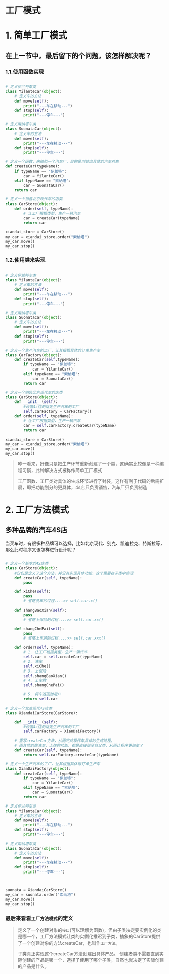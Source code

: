# 工厂模式

# 1. 简单工厂模式

## 在上一节中，最后留下的个问题，该怎样解决呢？

### 1.1.使用函数实现

```python

# 定义伊兰特车类
class YilanteCar(object):
	# 定义车的方法
	def move(self):
		print("---车在移动---")
	def stop(self):
		print("---停车---")

# 定义索纳塔车类
class SuonataCar(object):
	# 定义车的方法
	def move(self):
		print("---车在移动---")
	def stop(self):
		print("---停车---")

# 定义一个函数，来模拟一个汽车厂，目的是创建出具体的汽车对象
def createCar(typeName):
	if typeName == "伊兰特":
		car = YilanteCar()
	elif typeName == "索纳塔":
		car = SuonataCar()
	return car

# 定义一个销售北京现代车的店类
class CarStore(object):
	def order(self, typeName):
		# 让工厂根据类型，生产一辆汽车
		car = createCar(typeName)
		return car

xiandai_store = CarStore()
my_car = xiandai_store.order("索纳塔")
my_car.move()
my_car.stop()
```

### 1.2.使用类来实现

```python

# 定义伊兰特车类
class YilanteCar(object):
	# 定义车的方法
	def move(self):
		print("---车在移动---")
	def stop(self):
		print("---停车---")

# 定义索纳塔车类
class SuonataCar(object):
	# 定义车的方法
	def move(self):
		print("---车在移动---")
	def stop(self):
		print("---停车---")

# 定义一个生产汽车的工厂，让其根据具体的订单生产车
class CarFactory(object):
	def createCar(self,typeName):
		if typeName == "伊兰特":
			car = YilanteCar()
		elif typeName == "索纳塔":
			car = SuonataCar()
		return car

# 定义一个销售北京现代车的店类
class CarStore(object):
	def __init__(self):
		#设置4s店的指定生产汽车的工厂
		self.carFactory = CarFactory()
	def order(self, typeName):
		# 让工厂根据类型，生产一辆汽车
		car = self.carFactory.createCar(typeName)
		return car

xiandai_store = CarStore()
my_car = xiandai_store.order("索纳塔")
my_car.move()
my_car.stop()
```

> 咋一看来，好像只是把生产环节重新创建了一个类，这确实比较像是一种编程习惯，此种解决方式被称作简单工厂模式
>
> 工厂函数、工厂类对具体的生成环节进行了封装，这样有利于代码的后需扩展，即把功能划分的更具体，4s店只负责销售，汽车厂只负责制造

# 2. 工厂方法模式

## 多种品牌的汽车4S店

当买车时，有很多种品牌可以选择，比如北京现代、别克、凯迪拉克、特斯拉等，那么此时程序又该怎样进行设计呢？

```python

# 定义一个基本的4S店类
class CarStore(object):
	#仅仅是定义了这个方法，并没有实现具体功能，这个需要在子类中实现
    def createCar(self, typeName):
        pass

    def xiChe(self):
    	pass
    	# 省略洗车的过程....>> self.car.x()

    def shangBaoXian(self):
    	pass
    	# 省略上保险的过程....>> self.car.xx()

    def shangChePai(self):
    	pass
    	# 省略上车牌的过程....>> self.car.xxx()

    def order(self, typeName):
        # 1. 让工厂根据类型，生产一辆汽车
        self.car = self.createCar(typeName)
        # 2. 洗车
        self.xiChe()
        # 3. 上保险
        self.shangBaoXian()
        # 4. 上车牌
        self.shangChePai()

        # 5. 将车返回给用户
        return self.car

# 定义一个北京现代4S店类
class XiandaiCarStore(CarStore):

	def __init__(self):
		#设置4s店的指定生产汽车的工厂
		self.carFactory = XianDaiFactory()

	# 重写createCar方法，从而完成现代车具体的生成过程，
	# 而其他的像洗车、上牌的功能，都是直接继承自父类，从而让程序更简单了
    def createCar(self, typeName):
        return self.carFactory.createCar(typeName)

# 定义一个生产汽车的工厂，让其根据具体得订单生产车
class XianDaiFactory(object):
    def createCar(self, typeName):
        if typeName == "伊兰特":
            car = YilanteCar()
        elif typeName == "索纳塔":
            car = SuonataCar()
        return car

# 定义伊兰特车类
class YilanteCar(object):
    # 定义车的方法
    def move(self):
        print("---车在移动---")
    def stop(self):
        print("---停车---")

# 定义索纳塔车类
class SuonataCar(object):
    # 定义车的方法
    def move(self):
        print("---车在移动---")
    def stop(self):
        print("---停车---")



suonata = XiandaiCarStore()
my_car = suonata.order("索纳塔")
my_car.move()
my_car.stop()


```

### 最后来看看`工厂方法模式`的定义

> 定义了一个创建对象的`接口`(可以理解为函数)，但由子类决定要实例化的类是哪一个，工厂方法模式让类的实例化推迟到子类，抽象的CarStore提供了一个创建对象的方法createCar，也叫作`工厂方法`。
>
> 子类真正实现这个createCar方法创建出具体产品。
创建者类不需要直到实际创建的产品是哪一个，选择了使用了哪个子类，自然也就决定了实际创建的产品是什么。
